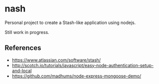 # nash

Personal project to create a Stash-like application using nodejs.

Still work in progress.


## References

* https://www.atlassian.com/software/stash/
* http://scotch.io/tutorials/javascript/easy-node-authentication-setup-and-local
* https://github.com/madhums/node-express-mongoose-demo/
